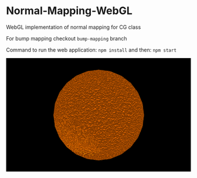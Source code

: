 # Normal-Mapping-WebGL
WebGL implementation of normal mapping for CG class

For bump mapping checkout ```bump-mapping``` branch

Command to run the web application: ```npm install```
and then: ```npm start```

![demo image](orange/textures/demo.png)
